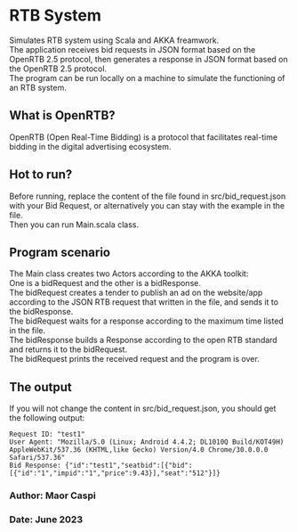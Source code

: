 # RTB System
Simulates RTB system using Scala and AKKA freamwork.<br/>
 The application receives bid requests in JSON format based on the OpenRTB 2.5 protocol, then generates a response in JSON format based on the OpenRTB 2.5 protocol.<br/>
 The program can be run locally on a machine to simulate the functioning of an RTB system.<br/>
## What is OpenRTB?
OpenRTB (Open Real-Time Bidding) is a protocol that facilitates real-time bidding in the digital advertising ecosystem.<br/>
## Hot to run?
Before running, replace the content of the file found in src/bid_request.json with your Bid Request, or alternatively you can stay with the example in the file.<br/>
Then you can run Main.scala class.
## Program scenario
The Main class creates two Actors according to the AKKA toolkit:<br/>
One is a bidRequest and the other is a bidResponse.<br/>
The bidRequest creates a tender to publish an ad on the website/app according to the JSON RTB request that written in the file, and sends it to the bidResponse.<br/>
The bidRequest waits for a response according to the maximum time listed in the file.<br/>
The bidResponse builds a Response according to the open RTB standard and returns it to the bidRequest.<br/>
The bidRequest prints the received request and the program is over.<br/>
## The output
If you will not change the content in src/bid_request.json, you should get the following output:
````
Request ID: "test1"
User Agent: "Mozilla/5.0 (Linux; Android 4.4.2; DL1010Q Build/KOT49H) AppleWebKit/537.36 (KHTML,like Gecko) Version/4.0 Chrome/30.0.0.0 Safari/537.36"
Bid Response: {"id":"test1","seatbid":[{"bid":[{"id":"1","impid":"1","price":9.43}],"seat":"512"}]}
````

### Author: Maor Caspi
### Date: June 2023 
